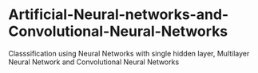 # Artificial-Neural-networks-and-Convolutional-Neural-Networks
Classsification using Neural Networks with single hidden layer, Multilayer Neural Network and Convolutional Neural Networks
